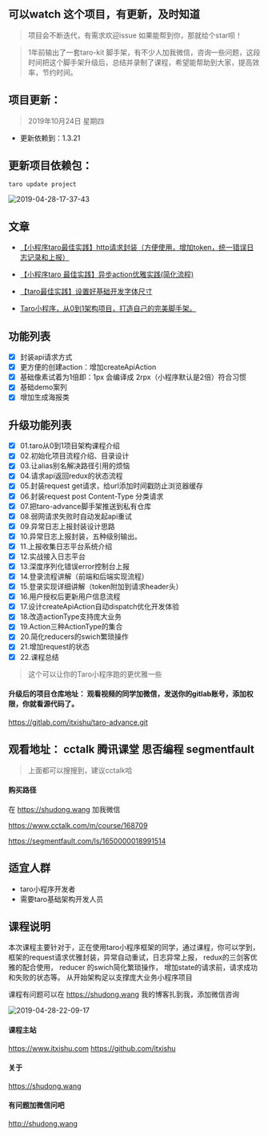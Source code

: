 <!--
 * @Author: starkwang
 * @Contact me: https://shudong.wang/about
 * @Date: 2019-09-16 13:55:47
 * @LastEditors: starkwang
 * @LastEditTime: 2019-10-24 15:37:26
 * @Description: file content
 -->



## 可以watch 这个项目，有更新，及时知道

> 项目会不断迭代，有需求欢迎issue
> 如果能帮到你，那就给个star呗！

> 1年前输出了一套taro-kit 脚手架，有不少人加我微信，咨询一些问题，这段时间把这个脚手架升级后，总结并录制了课程，希望能帮助到大家，提高效率，节约时间。

## 项目更新：
> 2019年10月24日 星期四
* 更新依赖到：1.3.21
## 更新项目依赖包：
```
taro update project
```
> 
![2019-04-28-17-37-43](http://s.shudong.wang/2019-04-28-17-37-43.png)
## 文章
* [【小程序taro最佳实践】http请求封装（方便使用，增加token，统一错误日志记录和上报）](https://segmentfault.com/a/1190000016533592)
* [【小程序taro 最佳实践】异步action优雅实践(简化流程)](https://segmentfault.com/a/1190000016534001)
* [【taro最佳实践】设置好基础开发字体尺寸](https://segmentfault.com/a/1190000016514478)

* [Taro小程序，从0到1架构项目，打造自己的完美脚手架。
](https://segmentfault.com/a/1190000019020009)
## 功能列表
* [x] 封装api请求方式
* [x] 更方便的创建action：增加createApiAction
* [x] 基础像素试着为1倍即：1px 会编译成 2rpx（小程序默认是2倍）符合习惯
* [x] 基础demo案列
* [x] 增加生成海报类

## 升级功能列表
* [x] 01.taro从0到1项目架构课程介绍
* [x] 02.初始化项目流程介绍、目录设计
* [x] 03.让alias别名解决路径引用的烦恼
* [x] 04.请求api返回redux的状态流程
* [x] 05.封装request get请求，给url添加时间戳防止浏览器缓存
* [x] 06.封装request post Content-Type 分类请求
* [x] 07.把taro-advance脚手架推送到私有仓库
* [x] 08.弱网请求失败时自动发起api重试
* [x] 09.异常日志上报封装设计思路
* [x] 10.异常日志上报封装，五种级别输出。
* [x] 11.上报收集日志平台系统介绍
* [x] 12.实战接入日志平台
* [x] 13.深度序列化错误error控制台上报
* [x] 14.登录流程讲解（前端和后端实现流程）
* [x] 15.登录实现详细讲解（token附加到请求header头）
* [x] 16.用户授权后更新用户信息流程
* [x] 17.设计createApiAction自动dispatch优化开发体验
* [x] 18.改造actionType支持庞大业务
* [x] 19.Action三种ActionType的集合
* [x] 20.简化reducers的swich繁琐操作
* [x] 21.增加request的状态
* [x] 22.课程总结

>这个可以让你的Taro小程序跑的更优雅一些

#### 升级后的项目仓库地址： 观看视频的同学加微信，发送你的gitlab账号，添加权限，你就看源代码了。
https://gitlab.com/itxishu/taro-advance.git

## 观看地址：  cctalk 腾讯课堂 思否编程 segmentfault
> 上面都可以搜搜到，建议cctalk哈

#### 购买路径

在 https://shudong.wang 加我微信

https://www.cctalk.com/m/course/168709

https://segmentfault.com/ls/1650000018991514

## 适宜人群
* taro小程序开发者
* 需要taro基础架构开发人员

## 课程说明

本次课程主要针对于，正在使用taro小程序框架的同学，通过课程，你可以学到，框架的request请求优雅封装，异常自动重试，日志异常上报，
redux的三剑客优雅的配合使用，
reducer 的swich简化繁琐操作，
增加state的请求前，请求成功和失败的状态等。
从开始架构足以支撑庞大业务小程序项目

课程有问题可以在 https://shudong.wang 我的博客扎到我，添加微信咨询


![2019-04-28-22-09-17](http://s.shudong.wang/2019-04-28-22-09-17.png)
#### 课程主站
https://www.itxishu.com
https://github.com/itxishu



#### 关于
https://shudong.wang

#### 有问题加微信问吧
http://shudong.wang

